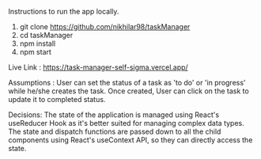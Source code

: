 Instructions to run the app locally. 

1. git clone https://github.com/nikhilar98/taskManager <br/>
2. cd taskManager <br/>
3. npm install <br/>
4. npm start <br/>

Live Link  : https://task-manager-self-sigma.vercel.app/ 

Assumptions : 
User can set the status of a task as 'to do' or 'in progress' while he/she creates the task. Once created, User can click on the task to update it to completed status. 


Decisions: 
The state of the application is managed using React's useReducer Hook as it's better suited for managing complex data types. The state and dispatch functions are passed down to all the child components using React's useContext API, so they can directly access the state.

